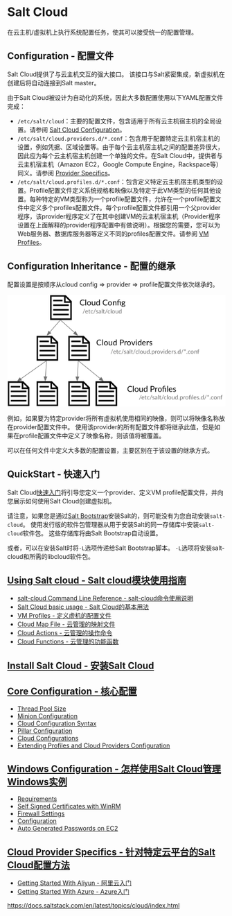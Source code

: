 # Salt Cloud

在云主机/虚拟机上执行系统配置任务，使其可以接受统一的配置管理。

## Configuration - 配置文件

Salt Cloud提供了与云主机交互的强大接口。 该接口与Salt紧密集成，新虚拟机在创建后将自动连接到Salt master。

由于Salt Cloud被设计为自动化的系统，因此大多数配置使用以下YAML配置文件完成：
 - `/etc/salt/cloud`：主要的配置文件，包含适用于所有云主机宿主机的全局设置。请参阅 [Salt Cloud Configuration](https://github.com/watermelonbig/SaltStack-Chinese-ManualBook/blob/master/chapter15/15-3.Salt-Cloud-Core-Configuration.md)。
 - `/etc/salt/cloud.providers.d/*.conf`：包含用于配置特定云主机宿主机的设置，例如凭据、区域设置等。由于每个云主机宿主机之间的配置差异很大，因此应为每个云主机宿主机创建一个单独的文件。在Salt Cloud中，提供者与云主机宿主机（Amazon EC2，Google Compute Engine，Rackspace等）同义。请参阅 [Provider Specifics](https://docs.saltstack.com/en/latest/topics/cloud/index.html#cloud-provider-specifics)。
 - `/etc/salt/cloud.profiles.d/*.conf`：包含定义特定云主机宿主机类型的设置。Profile配置文件定义系统规格和映像以及特定于此VM类型的任何其他设置。每种特定的VM类型称为一个profile配置文件，允许在一个profile配置文件中定义多个profiles配置文件。每个profile配置文件都引用一个父provider程序，该provider程序定义了在其中创建VM的云主机宿主机（Provider程序设置在上面解释的provider程序配置中有做说明）。根据您的需要，您可以为Web服务器、数据库服务器等定义不同的profiles配置文件。请参阅 [VM Profiles](#Cloud-Provider-Specifics)。

## Configuration Inheritance - 配置的继承

配置设置是按顺序从cloud config => provider => profile配置文件依次继承的。

![cloud-settings-inheritance](./images/cloud-settings-inheritance.png)

例如，如果要为特定provider将所有虚拟机使用相同的映像，则可以将映像名称放在provider配置文件中。 使用该provider的所有配置文件都将继承此值，但是如果在profile配置文件中定义了映像名称，则该值将被覆盖。

可以在任何文件中定义大多数的配置设置，主要区别在于该设置的继承方式。

## QuickStart - 快速入门

Salt Cloud[快速入门](https://github.com/watermelonbig/SaltStack-Chinese-ManualBook/blob/master/chapter15/15-1.Salt-Cloud-QuickStart.md)将引导您定义一个provider、定义VM profile配置文件，并向您展示如何使用Salt Cloud创建虚拟机。

请注意，如果您是通过[Salt Bootstrap](https://github.com/watermelonbig/SaltStack-Chinese-ManualBook/blob/master/chapter03/03-3.Additional-Installation-Guides-补充安装说明.md)安装Salt的，则可能没有为您自动安装`salt-cloud`。 使用发行版的软件包管理器从用于安装Salt的同一存储库中安装`salt-cloud`软件包。 这些存储库将由Salt Bootstrap自动设置。

或者，可以在安装Salt时将`-L`选项传递给Salt Bootstrap脚本。 `-L`选项将安装salt-cloud和所需的libcloud软件包。

## [Using Salt cloud - Salt cloud模块使用指南](https://github.com/watermelonbig/SaltStack-Chinese-ManualBook/blob/master/chapter15/15-2.Using-Salt-Cloud.md)
 - [salt-cloud Command Line Reference - salt-cloud命令使用说明](https://github.com/watermelonbig/SaltStack-Chinese-ManualBook/blob/master/chapter15/15-2.Using-Salt-Cloud.md#salt-cloud-Command-Line-Reference---salt-cloud命令使用说明)
 - [Salt Cloud basic usage - Salt Cloud的基本用法](https://github.com/watermelonbig/SaltStack-Chinese-ManualBook/blob/master/chapter15/15-2.Using-Salt-Cloud.md#Salt-Cloud-basic-usage---Salt-Cloud的基本用法)
 - [VM Profiles - 定义虚机的配置文件](https://github.com/watermelonbig/SaltStack-Chinese-ManualBook/blob/master/chapter15/15-2.Using-Salt-Cloud.md#VM-Profiles---定义虚机的配置文件)
 - [Cloud Map File - 云管理的映射文件](https://github.com/watermelonbig/SaltStack-Chinese-ManualBook/blob/master/chapter15/15-2.Using-Salt-Cloud.md#Cloud-Map-File---云管理的映射文件)
 - [Cloud Actions - 云管理的操作命令](https://github.com/watermelonbig/SaltStack-Chinese-ManualBook/blob/master/chapter15/15-2.Using-Salt-Cloud.md#Cloud-Actions---云管理的操作命令)
 - [Cloud Functions - 云管理的功能函数](https://github.com/watermelonbig/SaltStack-Chinese-ManualBook/blob/master/chapter15/15-2.Using-Salt-Cloud.md#Cloud-Functions---云管理的功能函数)

## [Install Salt Cloud - 安装Salt Cloud](https://github.com/watermelonbig/SaltStack-Chinese-ManualBook/blob/master/chapter15/15-3.Salt-Cloud-Core-Configuration.md#Install-Salt-Cloud---安装Salt-Cloud)
## [Core Configuration - 核心配置](https://github.com/watermelonbig/SaltStack-Chinese-ManualBook/blob/master/chapter15/15-3.Salt-Cloud-Core-Configuration.md#Core-Configuration---核心配置)
 - [Thread Pool Size](https://github.com/watermelonbig/SaltStack-Chinese-ManualBook/blob/master/chapter15/15-3.Salt-Cloud-Core-Configuration.md#Thread-Pool-Size)
 - [Minion Configuration](https://github.com/watermelonbig/SaltStack-Chinese-ManualBook/blob/master/chapter15/15-3.Salt-Cloud-Core-Configuration.md#Minion-Configuration)
 - [Cloud Configuration Syntax](https://github.com/watermelonbig/SaltStack-Chinese-ManualBook/blob/master/chapter15/15-3.Salt-Cloud-Core-Configuration.md#Cloud-Configuration-Syntax)
 - [Pillar Configuration](https://github.com/watermelonbig/SaltStack-Chinese-ManualBook/blob/master/chapter15/15-3.Salt-Cloud-Core-Configuration.md#Pillar-Configuration)
 - [Cloud Configurations](https://github.com/watermelonbig/SaltStack-Chinese-ManualBook/blob/master/chapter15/15-3.Salt-Cloud-Core-Configuration.md#Cloud-Configurations)
 - [Extending Profiles and Cloud Providers Configuration](https://github.com/watermelonbig/SaltStack-Chinese-ManualBook/blob/master/chapter15/15-3.Salt-Cloud-Core-Configuration.md#Extending-Profiles-and-Cloud-Providers-Configuration)

## [Windows Configuration - 怎样使用Salt Cloud管理Windows实例](https://github.com/watermelonbig/SaltStack-Chinese-ManualBook/blob/master/chapter15/15-4.Salt-Cloud-Windows-Configuration.md)
 - [Requirements](https://github.com/watermelonbig/SaltStack-Chinese-ManualBook/blob/master/chapter15/15-4.Salt-Cloud-Windows-Configuration.md#Requirements)
 - [Self Signed Certificates with WinRM](https://github.com/watermelonbig/SaltStack-Chinese-ManualBook/blob/master/chapter15/15-4.Salt-Cloud-Windows-Configuration.md#Self-Signed-Certificates-with-WinRM)
 - [Firewall Settings](https://github.com/watermelonbig/SaltStack-Chinese-ManualBook/blob/master/chapter15/15-4.Salt-Cloud-Windows-Configuration.md#Firewall-Settings)
 - [Configuration](https://github.com/watermelonbig/SaltStack-Chinese-ManualBook/blob/master/chapter15/15-4.Salt-Cloud-Windows-Configuration.md#Configuration)
 - [Auto Generated Passwords on EC2](https://github.com/watermelonbig/SaltStack-Chinese-ManualBook/blob/master/chapter15/15-4.Salt-Cloud-Windows-Configuration.md#Auto-Generated-Passwords-on-EC2)

## [Cloud Provider Specifics - 针对特定云平台的Salt Cloud配置方法](https://docs.saltstack.com/en/latest/topics/cloud/index.html#cloud-provider-specifics)
 - [Getting Started With Aliyun - 阿里云入门](https://github.com/watermelonbig/SaltStack-Chinese-ManualBook/blob/master/chapter15/15-5.Salt-Cloud-Getting-Started-With-Aliyun.md)
 - [Getting Started With Azure - Azure入门](https://github.com/watermelonbig/SaltStack-Chinese-ManualBook/blob/master/chapter15/15-6.Salt-Cloud-Getting-Started-With-Azure.md)



https://docs.saltstack.com/en/latest/topics/cloud/index.html
